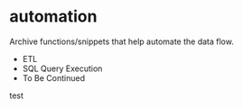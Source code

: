 # automation

Archive functions/snippets that help automate the data flow.

- ETL
- SQL Query Execution
- To Be Continued

test
